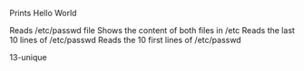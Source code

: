 Prints Hello World

Reads /etc/passwd file
Shows the content of both files in /etc
Reads the last 10 lines of /etc/passwd
Reads the 10 first lines of /etc/passwd

13-unique
